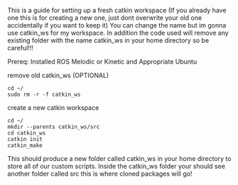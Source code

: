 This is a guide for setting up a fresh catkin workspace (If you already have one this is for creating a new one, just dont overwrite your old one accidentally if you want to keep it)
You can change the name but im gonna use catkin_ws for my workspace. In addition the code used will remove any existing folder with the name catkin_ws in your home directory so be careful!!!

Prereq:
Installed ROS Melodic or Kinetic and Appropriate Ubuntu

remove old catkin_ws (OPTIONAL)
```
cd ~/
sudo rm -r -f catkin_ws
```

create a new catkin workspace
```
cd ~/
mkdir --parents catkin_ws/src
cd catkin_ws
catkin init
catkin_make
```

This should produce a new folder called catkin_ws in your home directory to store all of our custom scripts. Inside the catkin_ws folder your should see another folder called src this is where cloned packages will go!
